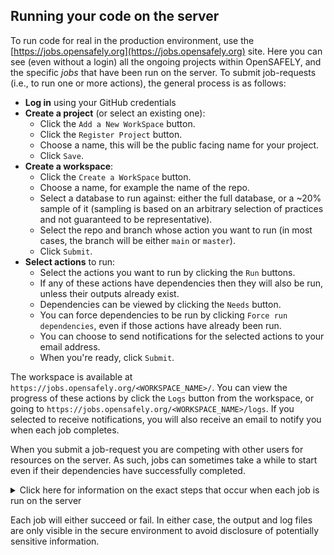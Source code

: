 ## Running your code on the server

To run code for real in the production environment, use the [https://jobs.opensafely.org](https://jobs.opensafely.org) site.
Here you can see (even without a login) all the ongoing projects within OpenSAFELY, and the specific _jobs_ that have been run on the server.
To submit job-requests (i.e., to run one or more actions), the general process is as follows:

* **Log in** using your GitHub credentials
* **Create a project** (or select an existing one):
    * Click the `Add a New WorkSpace` button.
    * Click the `Register Project` button.
    * Choose a name, this will be the public facing name for your project.
    * Click `Save`.
* **Create a workspace**:
    * Click the `Create a WorkSpace` button.
    * Choose a name, for example the name of the repo.
    * Select a database to run against: either the full database, or a ~20% sample of it (sampling is based on an arbitrary selection of practices and not guaranteed to be representative).
    * Select the repo and branch whose action you want to run (in most cases, the branch will be either `main` or `master`).
    * Click `Submit`.
*  **Select actions** to run:
    * Select the actions you want to run by clicking the `Run` buttons.
    * If any of these actions have dependencies then they will also be run, unless their outputs already exist.
    * Dependencies can be viewed by clicking the `Needs` button.
    * You can force dependencies to be run by clicking `Force run dependencies`, even if those actions have already been run.
    * You can choose to send notifications for the selected actions to your email address.
    * When you're ready, click `Submit`.

The workspace is available at `https://jobs.opensafely.org/<WORKSPACE_NAME>/`.
You can view the progress of these actions by click the `Logs` button from the workspace, or going to `https://jobs.opensafely.org/<WORKSPACE_NAME>/logs`. If you selected to receive notifications, you will also receive an email to notify you when each job completes.

When you submit a job-request you are competing with other users for resources on the server. As such, jobs can sometimes take a while to start even if their dependencies have successfully completed.

<details markdown="1">
<summary>Click here for information on the exact steps that occur when each job is run on the server</summary>

What happens:

1. A new, empty temporary directory for the job is created.
2. Copy in all files on the selected branch.
3. The job is run.
4. All the files matching the specified output patterns are copied into the local repo.
5. The log files for the job are saved into the `metadata/` directory.
6. The temporary directory is deleted.
</details>

Each job will either succeed or fail. In either case, the output and log files are only visible in the secure environment to avoid disclosure of potentially sensitive information.
